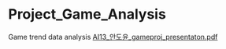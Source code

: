 # Project_Game_Analysis
Game trend data analysis
[AI13_안도윤_gameproj_presentaton.pdf](https://github.com/Ahndoyun/Project_Game_Analysis/files/8521015/AI13_._gameproj_presentaton.pdf)
